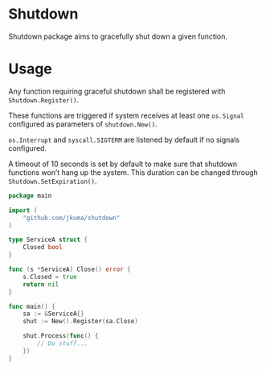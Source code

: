 # Shutdown

Shutdown package aims to gracefully shut down a given function.

# Usage

Any function requiring graceful shutdown shall be registered with `Shutdown.Register()`.

These functions are triggered if system receives at least one `os.Signal` configured as
parameters of `shutdown.New()`. 

`os.Interrupt` and `syscall.SIGTERM` are listened by default if no signals configured.

A timeout of 10 seconds is set by default to make sure that shutdown functions won’t
hang up the system. This duration can be changed through `Shutdown.SetExpiration()`.

```go
package main

import (
	"github.com/jkuma/shutdown"
)

type ServiceA struct {
	Closed bool
}

func (s *ServiceA) Close() error {
	s.Closed = true
	return nil
}

func main() {
	sa := &ServiceA{}
	shut := New().Register(sa.Close)

	shut.Process(func() {
		// Do stuff...
	})
}
```
